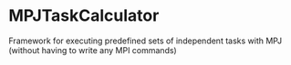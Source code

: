 # MPJTaskCalculator
Framework for executing predefined sets of independent tasks with MPJ (without having to write any MPI commands)
